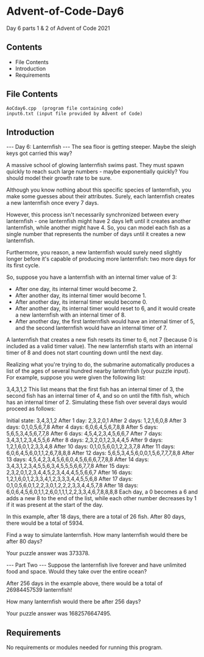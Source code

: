 # Advent-of-Code-Day6
Day 6 parts 1 &amp; 2 of Advent of Code 2021

Contents
---------------------
* File Contents
* Introduction
* Requirements

## File Contents
	
    AoCday6.cpp  (program file containing code)
    input6.txt (input file provided by Advent of Code)

## Introduction
--- Day 6: Lanternfish ---
The sea floor is getting steeper. Maybe the sleigh keys got carried this way?

A massive school of glowing lanternfish swims past. They must spawn quickly to reach such large numbers - maybe exponentially quickly? You should model their growth rate to be sure.

Although you know nothing about this specific species of lanternfish, you make some guesses about their attributes. Surely, each lanternfish creates a new lanternfish once every 7 days.

However, this process isn't necessarily synchronized between every lanternfish - one lanternfish might have 2 days left until it creates another lanternfish, while another might have 4. So, you can model each fish as a single number that represents the number of days until it creates a new lanternfish.

Furthermore, you reason, a new lanternfish would surely need slightly longer before it's capable of producing more lanternfish: two more days for its first cycle.

So, suppose you have a lanternfish with an internal timer value of 3:

 - After one day, its internal timer would become 2.
 - After another day, its internal timer would become 1.
 - After another day, its internal timer would become 0.
 - After another day, its internal timer would reset to 6, and it would create a new lanternfish with an internal timer of 8.
 - After another day, the first lanternfish would have an internal timer of 5, and the second lanternfish would have an internal timer of 7.

A lanternfish that creates a new fish resets its timer to 6, not 7 (because 0 is included as a valid timer value). The new lanternfish starts with an internal timer of 8 and does not start counting down until the next day.

Realizing what you're trying to do, the submarine automatically produces a list of the ages of several hundred nearby lanternfish (your puzzle input). For example, suppose you were given the following list:

3,4,3,1,2
This list means that the first fish has an internal timer of 3, the second fish has an internal timer of 4, and so on until the fifth fish, which has an internal timer of 2. Simulating these fish over several days would proceed as follows:

  Initial state: 3,4,3,1,2
  After  1 day:  2,3,2,0,1
  After  2 days: 1,2,1,6,0,8
  After  3 days: 0,1,0,5,6,7,8
  After  4 days: 6,0,6,4,5,6,7,8,8
  After  5 days: 5,6,5,3,4,5,6,7,7,8
  After  6 days: 4,5,4,2,3,4,5,6,6,7
  After  7 days: 3,4,3,1,2,3,4,5,5,6
  After  8 days: 2,3,2,0,1,2,3,4,4,5
  After  9 days: 1,2,1,6,0,1,2,3,3,4,8
  After 10 days: 0,1,0,5,6,0,1,2,2,3,7,8
  After 11 days: 6,0,6,4,5,6,0,1,1,2,6,7,8,8,8
  After 12 days: 5,6,5,3,4,5,6,0,0,1,5,6,7,7,7,8,8
  After 13 days: 4,5,4,2,3,4,5,6,6,0,4,5,6,6,6,7,7,8,8
  After 14 days: 3,4,3,1,2,3,4,5,5,6,3,4,5,5,5,6,6,7,7,8
  After 15 days: 2,3,2,0,1,2,3,4,4,5,2,3,4,4,4,5,5,6,6,7
  After 16 days: 1,2,1,6,0,1,2,3,3,4,1,2,3,3,3,4,4,5,5,6,8
  After 17 days: 0,1,0,5,6,0,1,2,2,3,0,1,2,2,2,3,3,4,4,5,7,8
  After 18 days: 6,0,6,4,5,6,0,1,1,2,6,0,1,1,1,2,2,3,3,4,6,7,8,8,8,8
Each day, a 0 becomes a 6 and adds a new 8 to the end of the list, while each other number decreases by 1 if it was present at the start of the day.

In this example, after 18 days, there are a total of 26 fish. After 80 days, there would be a total of 5934.

Find a way to simulate lanternfish. How many lanternfish would there be after 80 days?

Your puzzle answer was 373378.

--- Part Two ---
Suppose the lanternfish live forever and have unlimited food and space. Would they take over the entire ocean?

After 256 days in the example above, there would be a total of 26984457539 lanternfish!

How many lanternfish would there be after 256 days?

Your puzzle answer was 1682576647495.

## Requirements
No requirements or modules needed for running this program.
